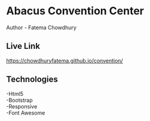 # Abacus Convention Center
Author - Fatema Chowdhury
## Live Link
https://chowdhuryfatema.github.io/convention/
## Technologies
-Html5 </br>
-Bootstrap </br>
-Responsive </br>
-Font Awesome
